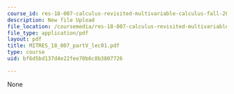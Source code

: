 ```yaml
---
course_id: res-18-007-calculus-revisited-multivariable-calculus-fall-2011
description: New file Upload
file_location: /coursemedia/res-18-007-calculus-revisited-multivariable-calculus-fall-2011/bf6d5bd137d4e22fee70b6c8b3807726_MITRES_18_007_partV_lec01.pdf
file_type: application/pdf
layout: pdf
title: MITRES_18_007_partV_lec01.pdf
type: course
uid: bf6d5bd137d4e22fee70b6c8b3807726

---
```

None